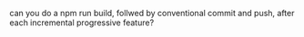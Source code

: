 can you do a npm run build, follwed by conventional commit and push, after each incremental progressive feature?